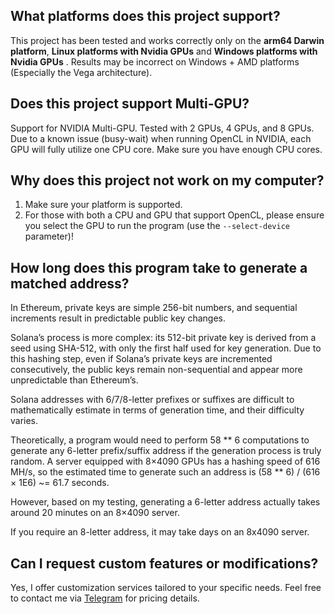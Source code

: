 ## What platforms does this project support?

This project has been tested and works correctly only on the **arm64 Darwin platform**, **Linux platforms with Nvidia GPUs** and **Windows platforms with Nvidia GPUs** . Results may be incorrect on Windows + AMD platforms (Especially the Vega architecture).

## Does this project support Multi-GPU?

Support for NVIDIA Multi-GPU. Tested with 2 GPUs, 4 GPUs, and 8 GPUs. Due to a known issue (busy-wait) when running OpenCL in NVIDIA, each GPU will fully utilize one CPU core. Make sure you have enough CPU cores.

## Why does this project not work on my computer?

1. Make sure your platform is supported.
2. For those with both a CPU and GPU that support OpenCL, please ensure you select the GPU to run the program (use the `--select-device` parameter)!

## How long does this program take to generate a matched address?

In Ethereum, private keys are simple 256-bit numbers, and sequential increments result in predictable public key changes.

Solana’s process is more complex: its 512-bit private key is derived from a seed using SHA-512, with only the first half used for key generation. Due to this hashing step, even if Solana’s private keys are incremented consecutively, the public keys remain non-sequential and appear more unpredictable than Ethereum’s.

Solana addresses with 6/7/8-letter prefixes or suffixes are difficult to mathematically estimate in terms of generation time, and their difficulty varies.

Theoretically, a program would need to perform 58 ** 6 computations to generate any 6-letter prefix/suffix address if the generation process is truly random. A server equipped with 8×4090 GPUs has a hashing speed of 616 MH/s, so the estimated time to generate such an address is (58 ** 6) / (616 × 1E6) ~= 61.7 seconds.

However, based on my testing, generating a 6-letter address actually takes around 20 minutes on an 8×4090 server.

If you require an 8-letter address, it may take days on an 8x4090 server.

## Can I request custom features or modifications?

Yes, I offer customization services tailored to your specific needs. Feel free to contact me via [Telegram](https://t.me/Tivsae) for pricing details.
